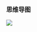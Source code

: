### 思维导图

![](https://chenspace.oss-cn-shanghai.aliyuncs.com/py/python%E4%B9%8B%E6%95%B0%E6%8D%AE%E7%BB%93%E6%9E%842.png)


